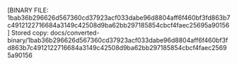 [BINARY FILE: 1bab36b296626d567360cd37923acf033dabe96d8804aff6f460bf3fd863b7c4912122716684a3149c42508d9ba62bb297185854cbcf4faec25695a90156]
Stored copy: docs/converted-binary/1bab36b296626d567360cd37923acf033dabe96d8804aff6f460bf3fd863b7c4912122716684a3149c42508d9ba62bb297185854cbcf4faec25695a90156
